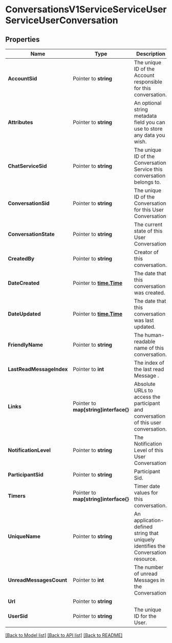 # ConversationsV1ServiceServiceUserServiceUserConversation

## Properties

Name | Type | Description | Notes
------------ | ------------- | ------------- | -------------
**AccountSid** | Pointer to **string** | The unique ID of the Account responsible for this conversation. |
**Attributes** | Pointer to **string** | An optional string metadata field you can use to store any data you wish. |
**ChatServiceSid** | Pointer to **string** | The unique ID of the Conversation Service this conversation belongs to. |
**ConversationSid** | Pointer to **string** | The unique ID of the Conversation for this User Conversation. |
**ConversationState** | Pointer to **string** | The current state of this User Conversation |
**CreatedBy** | Pointer to **string** | Creator of this conversation. |
**DateCreated** | Pointer to [**time.Time**](time.Time.md) | The date that this conversation was created. |
**DateUpdated** | Pointer to [**time.Time**](time.Time.md) | The date that this conversation was last updated. |
**FriendlyName** | Pointer to **string** | The human-readable name of this conversation. |
**LastReadMessageIndex** | Pointer to **int** | The index of the last read Message . |
**Links** | Pointer to **map[string]interface{}** | Absolute URLs to access the participant and conversation of this user conversation. |
**NotificationLevel** | Pointer to **string** | The Notification Level of this User Conversation. |
**ParticipantSid** | Pointer to **string** | Participant Sid. |
**Timers** | Pointer to **map[string]interface{}** | Timer date values for this conversation. |
**UniqueName** | Pointer to **string** | An application-defined string that uniquely identifies the Conversation resource. |
**UnreadMessagesCount** | Pointer to **int** | The number of unread Messages in the Conversation. |
**Url** | Pointer to **string** |  |
**UserSid** | Pointer to **string** | The unique ID for the User. |

[[Back to Model list]](../README.md#documentation-for-models) [[Back to API list]](../README.md#documentation-for-api-endpoints) [[Back to README]](../README.md)


